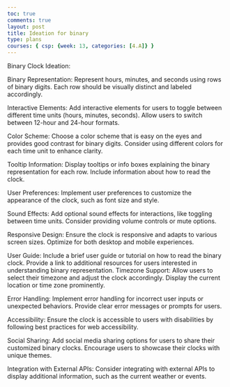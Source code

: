 ```yaml
---
toc: true
comments: true
layout: post
title: Ideation for binary
type: plans
courses: { csp: {week: 13, categories: [4.A]} }
---
```

Binary Clock Ideation:

Binary Representation:
Represent hours, minutes, and seconds using rows of binary digits.
Each row should be visually distinct and labeled accordingly.

Interactive Elements:
Add interactive elements for users to toggle between different time units (hours, minutes, seconds).
Allow users to switch between 12-hour and 24-hour formats.

Color Scheme:
Choose a color scheme that is easy on the eyes and provides good contrast for binary digits.
Consider using different colors for each time unit to enhance clarity.

Tooltip Information:
Display tooltips or info boxes explaining the binary representation for each row.
Include information about how to read the clock.

User Preferences:
Implement user preferences to customize the appearance of the clock, such as font size and style.

Sound Effects:
Add optional sound effects for interactions, like toggling between time units.
Consider providing volume controls or mute options.

Responsive Design:
Ensure the clock is responsive and adapts to various screen sizes.
Optimize for both desktop and mobile experiences.

User Guide:
Include a brief user guide or tutorial on how to read the binary clock.
Provide a link to additional resources for users interested in understanding binary representation.
Timezone Support:
Allow users to select their timezone and adjust the clock accordingly.
Display the current location or time zone prominently.

Error Handling:
Implement error handling for incorrect user inputs or unexpected behaviors.
Provide clear error messages or prompts for users.

Accessibility:
Ensure the clock is accessible to users with disabilities by following best practices for web accessibility.

Social Sharing:
Add social media sharing options for users to share their customized binary clocks.
Encourage users to showcase their clocks with unique themes.

Integration with External APIs:
Consider integrating with external APIs to display additional information, such as the current weather or events.

